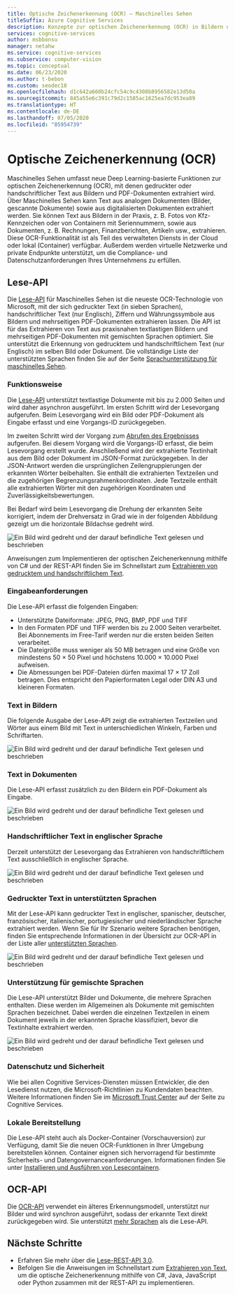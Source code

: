 ```yaml
---
title: Optische Zeichenerkennung (OCR) – Maschinelles Sehen
titleSuffix: Azure Cognitive Services
description: Konzepte zur optischen Zeichenerkennung (OCR) in Bildern und Dokumenten mit gedrucktem und handschriftlichem Text unter Verwendung der Maschinelles Sehen-API.
services: cognitive-services
author: msbbonsu
manager: netahw
ms.service: cognitive-services
ms.subservice: computer-vision
ms.topic: conceptual
ms.date: 06/23/2020
ms.author: t-bebon
ms.custom: seodec18
ms.openlocfilehash: d1c642a660b24cfc54c9c4308b8956582e13d50a
ms.sourcegitcommit: 845a55e6c391c79d2c1585ac1625ea7dc953ea89
ms.translationtype: HT
ms.contentlocale: de-DE
ms.lasthandoff: 07/05/2020
ms.locfileid: "85954739"
---
```

# <a name="optical-character-recognition-ocr"></a>Optische Zeichenerkennung (OCR)

Maschinelles Sehen umfasst neue Deep Learning-basierte Funktionen zur optischen Zeichenerkennung (OCR), mit denen gedruckter oder handschriftlicher Text aus Bildern und PDF-Dokumenten extrahiert wird. Über Maschinelles Sehen kann Text aus analogen Dokumenten (Bilder, gescannte Dokumente) sowie aus digitalisierten Dokumenten extrahiert werden. Sie können Text aus Bildern in der Praxis, z. B. Fotos von Kfz-Kennzeichen oder von Containern mit Seriennummern, sowie aus Dokumenten, z. B. Rechnungen, Finanzberichten, Artikeln usw., extrahieren. Diese OCR-Funktionalität ist als Teil des verwalteten Diensts in der Cloud oder lokal (Container) verfügbar. Außerdem werden virtuelle Netzwerke und private Endpunkte unterstützt, um die Compliance- und Datenschutzanforderungen Ihres Unternehmens zu erfüllen.

## <a name="read-api"></a>Lese-API 

Die [Lese-API](https://westcentralus.dev.cognitive.microsoft.com/docs/services/computer-vision-v3-ga/operations/5d986960601faab4bf452005) für Maschinelles Sehen ist die neueste OCR-Technologie von Microsoft, mit der sich gedruckter Text (in sieben Sprachen), handschriftlicher Text (nur Englisch), Ziffern und Währungssymbole aus Bildern und mehrseitigen PDF-Dokumenten extrahieren lassen. Die API ist für das Extrahieren von Text aus praxisnahen textlastigen Bildern und mehrseitigen PDF-Dokumenten mit gemischten Sprachen optimiert. Sie unterstützt die Erkennung von gedrucktem und handschriftlichem Text (nur Englisch) im selben Bild oder Dokument. Die vollständige Liste der unterstützten Sprachen finden Sie auf der Seite [Sprachunterstützung für maschinelles Sehen](https://docs.microsoft.com/azure/cognitive-services/computer-vision/language-support#text-recognition).

### <a name="how-it-works"></a>Funktionsweise

Die [Lese-API](https://westcentralus.dev.cognitive.microsoft.com/docs/services/computer-vision-v3-ga/operations/5d986960601faab4bf452005) unterstützt textlastige Dokumente mit bis zu 2.000 Seiten und wird daher asynchron ausgeführt. Im ersten Schritt wird der Lesevorgang aufgerufen. Beim Lesevorgang wird ein Bild oder PDF-Dokument als Eingabe erfasst und eine Vorgangs-ID zurückgegeben. 

Im zweiten Schritt wird der Vorgang zum [Abrufen des Ergebnisses](https://westcentralus.dev.cognitive.microsoft.com/docs/services/computer-vision-v3-ga/operations/5d9869604be85dee480c8750) aufgerufen. Bei diesem Vorgang wird die Vorgangs-ID erfasst, die beim Lesevorgang erstellt wurde. Anschließend wird der extrahierte Textinhalt aus dem Bild oder Dokument im JSON-Format zurückgegeben. In der JSON-Antwort werden die ursprünglichen Zeilengruppierungen der erkannten Wörter beibehalten. Sie enthält die extrahierten Textzeilen und die zugehörigen Begrenzungsrahmenkoordinaten. Jede Textzeile enthält alle extrahierten Wörter mit den zugehörigen Koordinaten und Zuverlässigkeitsbewertungen.

Bei Bedarf wird beim Lesevorgang die Drehung der erkannten Seite korrigiert, indem der Drehversatz in Grad wie in der folgenden Abbildung gezeigt um die horizontale Bildachse gedreht wird.

![Ein Bild wird gedreht und der darauf befindliche Text gelesen und beschrieben](./Images/vision-overview-ocr-read.png)

Anweisungen zum Implementieren der optischen Zeichenerkennung mithilfe von C# und der REST-API finden Sie im Schnellstart zum [Extrahieren von gedrucktem und handschriftlichem Text](./QuickStarts/CSharp-hand-text.md).

### <a name="input-requirements"></a>Eingabeanforderungen

Die Lese-API erfasst die folgenden Eingaben:
* Unterstützte Dateiformate: JPEG, PNG, BMP, PDF und TIFF
* In den Formaten PDF und TIFF werden bis zu 2.000 Seiten verarbeitet. Bei Abonnements im Free-Tarif werden nur die ersten beiden Seiten verarbeitet.
* Die Dateigröße muss weniger als 50 MB betragen und eine Größe von mindestens 50 × 50 Pixel und höchstens 10.000 × 10.000 Pixel aufweisen.
* Die Abmessungen bei PDF-Dateien dürfen maximal 17 × 17 Zoll betragen. Dies entspricht den Papierformaten Legal oder DIN A3 und kleineren Formaten.


### <a name="text-from-images"></a>Text in Bildern

Die folgende Ausgabe der Lese-API zeigt die extrahierten Textzeilen und Wörter aus einem Bild mit Text in unterschiedlichen Winkeln, Farben und Schriftarten.

![Ein Bild wird gedreht und der darauf befindliche Text gelesen und beschrieben](./Images/text-from-images-example.png)

### <a name="text-from-documents"></a>Text in Dokumenten

Die Lese-API erfasst zusätzlich zu den Bildern ein PDF-Dokument als Eingabe.

![Ein Bild wird gedreht und der darauf befindliche Text gelesen und beschrieben](./Images/text-from-documents-example.png)


### <a name="handwritten-text-in-english"></a>Handschriftlicher Text in englischer Sprache

Derzeit unterstützt der Lesevorgang das Extrahieren von handschriftlichem Text ausschließlich in englischer Sprache.

![Ein Bild wird gedreht und der darauf befindliche Text gelesen und beschrieben](./Images/handwritten-example.png)

### <a name="printed-text-in-supported-languages"></a>Gedruckter Text in unterstützten Sprachen

Mit der Lese-API kann gedruckter Text in englischer, spanischer, deutscher, französischer, italienischer, portugiesischer und niederländischer Sprache extrahiert werden. Wenn Sie für Ihr Szenario weitere Sprachen benötigen, finden Sie entsprechende Informationen in der Übersicht zur OCR-API in der Liste aller [unterstützten Sprachen](https://docs.microsoft.com/azure/cognitive-services/computer-vision/language-support#text-recognition).

![Ein Bild wird gedreht und der darauf befindliche Text gelesen und beschrieben](./Images/supported-languages-example.png)

### <a name="mixed-languages-support"></a>Unterstützung für gemischte Sprachen

Die Lese-API unterstützt Bilder und Dokumente, die mehrere Sprachen enthalten. Diese werden im Allgemeinen als Dokumente mit gemischten Sprachen bezeichnet. Dabei werden die einzelnen Textzeilen in einem Dokument jeweils in der erkannten Sprache klassifiziert, bevor die Textinhalte extrahiert werden.

![Ein Bild wird gedreht und der darauf befindliche Text gelesen und beschrieben](./Images/mixed-language-example.png)

### <a name="data-privacy-and-security"></a>Datenschutz und Sicherheit

Wie bei allen Cognitive Services-Diensten müssen Entwickler, die den Lesedienst nutzen, die Microsoft-Richtlinien zu Kundendaten beachten. Weitere Informationen finden Sie im [Microsoft Trust Center](https://www.microsoft.com/en-us/trust-center/product-overview) auf der Seite zu Cognitive Services.

### <a name="deploy-on-premises"></a>Lokale Bereitstellung

Die Lese-API steht auch als Docker-Container (Vorschauversion) zur Verfügung, damit Sie die neuen OCR-Funktionen in Ihrer Umgebung bereitstellen können. Container eignen sich hervorragend für bestimmte Sicherheits- und Datengovernanceanforderungen. Informationen finden Sie unter [Installieren und Ausführen von Lesecontainern](https://docs.microsoft.com/azure/cognitive-services/computer-vision/computer-vision-how-to-install-containers).


## <a name="ocr-api"></a>OCR-API

Die [OCR-API](https://westus.dev.cognitive.microsoft.com/docs/services/5adf991815e1060e6355ad44/operations/56f91f2e778daf14a499e1fc) verwendet ein älteres Erkennungsmodell, unterstützt nur Bilder und wird synchron ausgeführt, sodass der erkannte Text direkt zurückgegeben wird. Sie unterstützt [mehr Sprachen](https://docs.microsoft.com/azure/cognitive-services/computer-vision/language-support#text-recognition) als die Lese-API.

## <a name="next-steps"></a>Nächste Schritte

- Erfahren Sie mehr über die [Lese-REST-API 3.0](https://westcentralus.dev.cognitive.microsoft.com/docs/services/computer-vision-v3-ga/operations/5d986960601faab4bf452005).
- Befolgen Sie die Anweisungen im Schnellstart zum [Extrahieren von Text](./QuickStarts/CSharp-hand-text.md), um die optische Zeichenerkennung mithilfe von C#, Java, JavaScript oder Python zusammen mit der REST-API zu implementieren.
